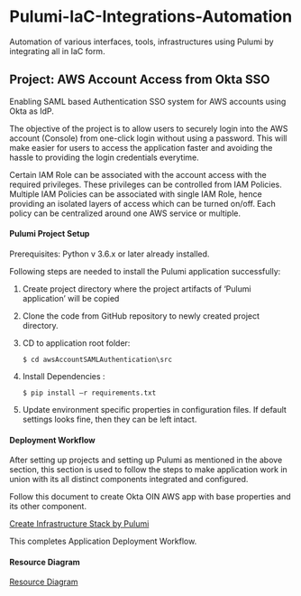 # Pulumi-IaC-Integrations-Automation
Automation of various interfaces, tools, infrastructures using Pulumi by integrating all in IaC form.

## Project: AWS Account Access from Okta SSO
Enabling SAML based Authentication SSO system for AWS accounts using Okta as IdP.

The objective of the project is to allow users to securely login into the AWS account (Console) from one-click login without using a password. This will make easier for users to access the application faster and avoiding the hassle to providing the login credentials everytime. 

Certain IAM Role can be associated with the account access with the required privileges. These privileges can be controlled from IAM Policies. Multiple IAM Policies can be associated with single IAM Role, hence providing an isolated layers of access which can be turned on/off. Each policy can be centralized around one AWS service or multiple. 

#### Pulumi Project Setup

Prerequisites: Python v 3.6.x or later already installed.

Following steps are needed to install the Pulumi application successfully:

1.	Create project directory where the project artifacts of ‘Pulumi application’ will be copied

2.	Clone the code from GitHub repository to newly created project directory.

3.	CD to application root folder:
    ```
    $ cd awsAccountSAMLAuthentication\src
    ```
    
 4.	Install Dependencies :
    ```
    $ pip install –r requirements.txt
    ```
    
5.	Update environment specific properties in configuration files. If default settings looks fine, then they can be left intact. 

#### Deployment Workflow

After setting up projects and setting up Pulumi as mentioned in the above section, this section is used to follow the steps to make application work in union with its all distinct components integrated and configured.

Follow this document to create Okta OIN AWS app with base properties and its other component.

[Create Infrastructure Stack by Pulumi](awsAccountSAMLAuthentication/documents/Nuage%20-%20Pulumi%20IaC%20Integrations%20Automation%20-%20Technical%20Specification.pdf)

This completes Application Deployment Workflow.

#### Resource Diagram

[Resource Diagram](https://github.com/rishirajbansal/Pulumi-IaC-Integrations-Automation/blob/master/awsAccountSAMLAuthentication/documents/ResourceDiagram.png)
